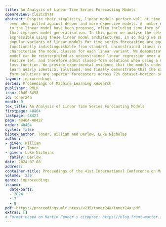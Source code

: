 ```yaml
---
title: An Analysis of Linear Time Series Forecasting Models
openreview: xl82CcbYaT
abstract: Despite their simplicity, linear models perform well at time series forecasting,
  even when pitted against deeper and more expensive models. A number of variations
  to the linear model have been proposed, often including some form of feature normalisation
  that improves model generalisation. In this paper we analyse the sets of functions
  expressible using these linear model architectures. In so doing we show that several
  popular variants of linear models for time series forecasting are equivalent and
  functionally indistinguishable from standard, unconstrained linear regression. We
  characterise the model classes for each linear variant. We demonstrate that each
  model can be reinterpreted as unconstrained linear regression over a suitably augmented
  feature set, and therefore admit closed-form solutions when using a mean-squared
  loss function. We provide experimental evidence that the models under inspection
  learn nearly identical solutions, and finally demonstrate that the simpler closed
  form solutions are superior forecasters across 72% dataset-horizon settings.
layout: inproceedings
series: Proceedings of Machine Learning Research
publisher: PMLR
issn: 2640-3498
id: toner24a
month: 0
tex_title: An Analysis of Linear Time Series Forecasting Models
firstpage: 48404
lastpage: 48427
page: 48404-48427
order: 48404
cycles: false
bibtex_author: Toner, William and Darlow, Luke Nicholas
author:
- given: William
  family: Toner
- given: Luke Nicholas
  family: Darlow
date: 2024-07-08
address:
container-title: Proceedings of the 41st International Conference on Machine Learning
volume: '235'
genre: inproceedings
issued:
  date-parts:
  - 2024
  - 7
  - 8
pdf: https://proceedings.mlr.press/v235/toner24a/toner24a.pdf
extras: []
# Format based on Martin Fenner's citeproc: https://blog.front-matter.io/posts/citeproc-yaml-for-bibliographies/
---
```

